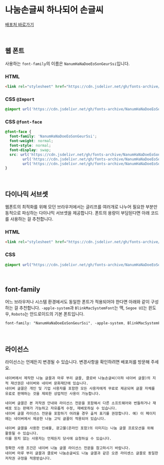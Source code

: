 # 나눔손글씨 하나되어 손글씨

[배포처 바로가기](https://hangeul.naver.com/fonts/search?f=clova)

&nbsp;

## 웹 폰트

사용하는 `font-family`의 이름은 `NanumHaNaDoeEoSonGeurSsi`입니다.

### HTML

```html
<link rel="stylesheet" href="https://cdn.jsdelivr.net/gh/fonts-archive/NanumHaNaDoeEoSonGeurSsi/NanumHaNaDoeEoSonGeurSsi.css" type="text/css"/>
```

### CSS `@Import`

```css
@import url('https://cdn.jsdelivr.net/gh/fonts-archive/NanumHaNaDoeEoSonGeurSsi/NanumHaNaDoeEoSonGeurSsi.css');
```

### CSS `@font-face`

```css
@font-face {
  font-family: 'NanumHaNaDoeEoSonGeurSsi';
  font-weight: normal;
  font-style: normal;
  font-display: swap;
  src: url('https://cdn.jsdelivr.net/gh/fonts-archive/NanumHaNaDoeEoSonGeurSsi/NanumHaNaDoeEoSonGeurSsi.woff2') format('woff2'),
        url('https://cdn.jsdelivr.net/gh/fonts-archive/NanumHaNaDoeEoSonGeurSsi/NanumHaNaDoeEoSonGeurSsi.woff') format('woff'),
        url('https://cdn.jsdelivr.net/gh/fonts-archive/NanumHaNaDoeEoSonGeurSsi/NanumHaNaDoeEoSonGeurSsi.ttf') format('truetype');
}
```

&nbsp;

## 다이나믹 서브셋

웹폰트의 최적화를 위해 모던 브라우저에서는 글리프를 여러개로 나누어 필요한 부분만 동적으로 파싱하는 다이나믹 서브셋을 제공합니다. 폰트의 용량이 부담된다면 아래 코드를 사용하는 걸 추천합니다.

### HTML

```html
<link rel="stylesheet" href="https://cdn.jsdelivr.net/gh/fonts-archive/NanumHaNaDoeEoSonGeurSsi/subsets/NanumHaNaDoeEoSonGeurSsi-dynamic-subset.css" type="text/css"/>
```

### CSS

```css
@import url("https://cdn.jsdelivr.net/gh/fonts-archive/NanumHaNaDoeEoSonGeurSsi/subsets/NanumHaNaDoeEoSonGeurSsi-dynamic-subset.css");
```

&nbsp;

## font-family

어느 브라우저나 시스템 환경에서도 동일한 폰트가 적용되어야 한다면 아래와 같이 구성하는 걸 추천합니다. `-apple-system`과 `BlinkMacSystemFont`는 맥, `Segoe UI`는 윈도우, `Roboto`는 안드로이드의 기본 폰트입니다.

```css
font-family: "NanumHaNaDoeEoSonGeurSsi", -apple-system, BlinkMacSystemFont, "Segoe UI",Roboto, Oxygen, Ubuntu, Cantarell, "Open Sans", "Helvetica Neue", sans-serif;
```

&nbsp;

## 라이선스

라이선스는 언제든지 변경될 수 있습니다. 변경사항을 확인하려면 배포처를 방문해 주세요.

```
네이버에서 제작한 나눔 글꼴과 마루 부리 글꼴, 클로바 나눔손글씨(이하 네이버 글꼴)의 지적 재산권은 네이버와 네이버 문화재단에 있습니다.
네이버 글꼴은 개인 및 기업 사용자를 포함한 모든 사용자에게 무료로 제공되며 글꼴 자체를 유료로 판매하는 것을 제외한 상업적인 사용이 가능합니다.

네이버 글꼴은 본 저작권 안내와 라이선스 전문을 포함해서 다른 소프트웨어와 번들하거나 재배포 또는 판매가 가능하고 자유롭게 수정, 재배포하실 수 있습니다.
네이버 글꼴 라이선스 전문을 포함하기 어려울 경우 출처 표기를 권장합니다. 예) 이 페이지에는 네이버에서 제공한 나눔 고딕 글꼴이 적용되어 있습니다.

네이버 글꼴을 사용한 인쇄물, 광고물(온라인 포함)의 이미지는 나눔 글꼴 프로모션을 위해 활용될 수 있습니다.
이를 원치 않는 사용자는 언제든지 당사에 요청하실 수 있습니다.

정확한 사용 조건은 네이버 나눔 글꼴 라이선스 전문을 참고하시기 바랍니다.
네이버 마루 부리 글꼴과 클로바 나눔손글씨도 나눔 글꼴과 같은 오픈 라이센스 글꼴로 동일한 저작권 규정을 적용받습니다.
```
